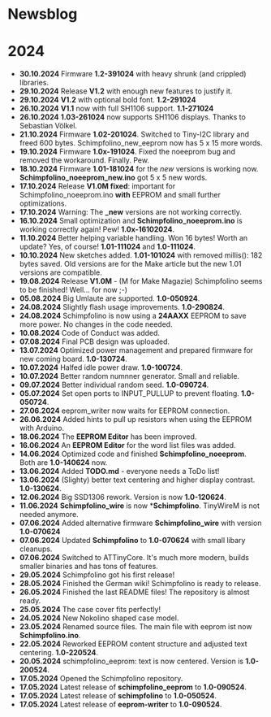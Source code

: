 # Newsblog

# 2024
  
* **30.10.2024** Firmware **1.2-391024** with heavy shrunk (and crippled) libraries.    
* **29.10.2024** Release **V1.2** with enough new features to justify it.   
* **29.10.2024** **V1.2** with optional bold font. **1.2-291024**  
* **26.10.2024** **V1.1** now with full SH1106 support. **1.1-271024**  
* **26.10.2024** **1.03-261024** now supports SH1106 displays. Thanks to Sebastian Völkel.  
* **21.10.2024** Firmware **1.02-201024**. Switched to Tiny-I2C library and freed 600 bytes. Schimpfolino_new_eeprom now has 5 x 15 more words.  
* **19.10.2024** Firmware **1.0x-191024**. Fixed the noeeprom bug and removed the workaround. Finally. Pew.  
* **18.10.2024** Firmware **1.01-181024** for the *new* versions is working now. **Schimpfolino_noeeprom_new.ino** got 5 x 5 new words.  
* **17.10.2024** Release **V1.0M fixed**: important for Schimpfolino_noeeprom.ino **with** EEPROM and small further optimizations.  
* **17.10.2024** Warning: The **_new** versions are not working correctly.  
* **16.10.2024** Small optimization and **Schimpfolino_noeeprom.ino** is working correctly again! Pew! **1.0x-16102024**.  
* **11.10.2024** Better helping variable handling. Won 16 bytes! Worth an update? Yes, of course! **1.01-111024** and **1.0-111024**.  
* **10.10.2024** New sketches added. **1.01-101024** with removed millis(): 182 bytes saved. Old versions are for the Make article but the new 1.01 versions are compatible.  
* **19.08.2024** Release **V1.0M** - (M for Make Magazie) Schimpfolino seems to be finished! Well... for now ;-)   
* **05.08.2024** Big Umlaute are supported. **1.0-050924**.
* **24.08.2024** Slightly flash usage improvements. **1.0-290824**.  
* **24.08.2024** Schimpfolino is now using a **24AAXX** EEPROM to save more power. No changes in the code needed.  
* **10.08.2024** Code of Conduct was added.
* **07.08.2024** Final PCB design was uploaded.  
* **13.07.2024** Optimized power management and prepared firmware for new coming board. **1.0-130724**.
* **10.07.2024** Halfed idle power draw. **1.0-100724**.  
* **10.07.2024** Better random numnner generator. Small and reliable.
* **09.07.2024** Better individual random seed. **1.0-090724**.
* **05.07.2024** Set open ports to INPUT_PULLUP to prevent floating. **1.0-050724**.
* **27.06.2024** eeprom_writer now waits for EEPROM connection.
* **26.06.2024** Added hints to pull up resistors when using the EEPROM with Arduino.  
* **18.06.2024** The **EEPROM Editor** has been improved.  
* **16.06.2024** An **EEPROM Editor** for the word list files was added.  
* **14.06.2024** Optimized code and finished **Schimpfolino_noeeprom**. Both are **1.0-140624** now.
* **13.06.2024** Added **TODO.md** - everyone needs a ToDo list!  
* **13.06.2024** (Slighty) better text centering and higher display contrast. **1.0-130624**. 
* **12.06.2024** Big SSD1306 rework. Version is now **1.0-120624**. 
* **11.06.2024** **Schimpfolino_wire** is now ***Schimpfolino**. TinyWireM is not needed anymore.
* **07.06.2024** Added alternative firmware **Schimpfolino_wire** with version **1.0-070624**  
* **07.06.2024** Updated **Schimpfolino** to **1.0-070624** with small libary cleanups.  
* **07.06.2024** Switched to ATTinyCore. It's much more modern, builds smaller binaries and has tons of features.  
* **29.05.2024** Schimpfolino got his first release!  
* **28.05.2024** Finished the German wiki! Schimpfolino is ready to release.
* **26.05.2024** Finished the last README files! The repository is almost ready. 
* **25.05.2024** The case cover fits perfectly!
* **24.05.2024** New Nokolino shaped case model.
* **23.05.2024** Renamed source files. The main file with eeprom ist now **Schimpfolino.ino**.
* **22.05.2024** Reworked EEPROM content structure and adjusted text centering. **1.0-220524**.  
* **20.05.2024** schimpfolino_eeprom: text is now centered. Version is **1.0-200524**.  
* **17.05.2024** Opened the Schimpfolino repository.
* **17.05.2024** Latest release of **schimpfolino_eeprom** to **1.0-090524**.
* **17.05.2024** Latest release of **schimpfolino** to **1.0-050524**.
* **17.05.2024** Latest release of **eeprom-writer** to **1.0-090524**.
